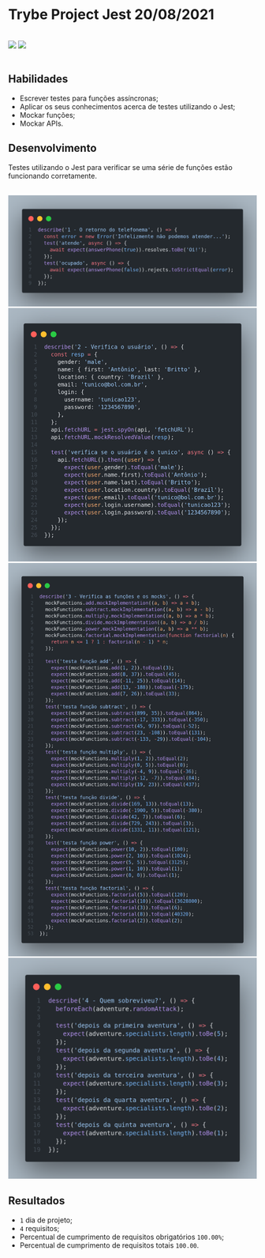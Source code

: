 # Trybe Project Jest 20/08/2021
<br>
<div style="display: inline_block">
  <img src="https://img.shields.io/badge/javascript-0D1117?style=for-the-badge&logo=javascript&logoColor=F7DF1E&logoWidth=20"/>
  <img src="https://img.shields.io/badge/jest-0D1117?style=for-the-badge&logo=jest&logoColor=C21325&logoWidth=20"/>
</div>
<br>

## Habilidades

- Escrever testes para funções assíncronas;
- Aplicar os seus conhecimentos acerca de testes utilizando o Jest;
- Mockar funções;
- Mockar APIs.

## Desenvolvimento
Testes utilizando o Jest para verificar se uma série de funções estão funcionando corretamente.

<br>
<div style="display: inline_block">
  <img src="./readme/images/test-1.png" alt="Código do teste 1" style="width: 720px" />
  <img src="./readme/images/test-2.png" alt="Código do teste 2" style="width: 720px" />
  <img src="./readme/images/test-3.png" alt="Código do teste 3" style="width: 720px" />
  <img src="./readme/images/test-4.png" alt="Código do teste 4" style="width: 720px" />
</div>

## Resultados

- `1` dia de projeto;
- `4` requisitos;
- Percentual de cumprimento de requisitos obrigatórios `100.00%`;
- Percentual de cumprimento de requisitos totais `100.00`.
